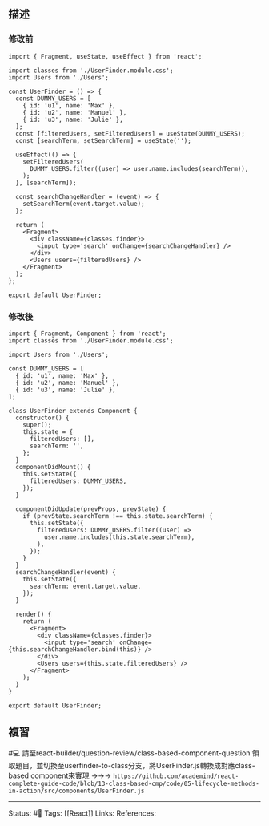 

## 描述

### 修改前

```
import { Fragment, useState, useEffect } from 'react';

import classes from './UserFinder.module.css';
import Users from './Users';

const UserFinder = () => {
  const DUMMY_USERS = [
    { id: 'u1', name: 'Max' },
    { id: 'u2', name: 'Manuel' },
    { id: 'u3', name: 'Julie' },
  ];
  const [filteredUsers, setFilteredUsers] = useState(DUMMY_USERS);
  const [searchTerm, setSearchTerm] = useState('');

  useEffect(() => {
    setFilteredUsers(
      DUMMY_USERS.filter((user) => user.name.includes(searchTerm)),
    );
  }, [searchTerm]);

  const searchChangeHandler = (event) => {
    setSearchTerm(event.target.value);
  };

  return (
    <Fragment>
      <div className={classes.finder}>
        <input type='search' onChange={searchChangeHandler} />
      </div>
      <Users users={filteredUsers} />
    </Fragment>
  );
};

export default UserFinder;
```


### 修改後

```
import { Fragment, Component } from 'react';
import classes from './UserFinder.module.css';

import Users from './Users';

const DUMMY_USERS = [
  { id: 'u1', name: 'Max' },
  { id: 'u2', name: 'Manuel' },
  { id: 'u3', name: 'Julie' },
];

class UserFinder extends Component {
  constructor() {
    super();
    this.state = {
      filteredUsers: [],
      searchTerm: '',
    };
  }
  componentDidMount() {
    this.setState({
      filteredUsers: DUMMY_USERS,
    });
  }

  componentDidUpdate(prevProps, prevState) {
    if (prevState.searchTerm !== this.state.searchTerm) {
      this.setState({
        filteredUsers: DUMMY_USERS.filter((user) =>
          user.name.includes(this.state.searchTerm),
        ),
      });
    }
  }
  searchChangeHandler(event) {
    this.setState({
      searchTerm: event.target.value,
    });
  }

  render() {
    return (
      <Fragment>
        <div className={classes.finder}>
          <input type='search' onChange={this.searchChangeHandler.bind(this)} />
        </div>
        <Users users={this.state.filteredUsers} />
      </Fragment>
    );
  }
}

export default UserFinder;
```


## 複習
#💻 請至react-builder/question-review/class-based-component-question 領取題目，並切換至userfinder-to-class分支，將UserFinder.js轉換成對應class-based component來實現 ->->-> `https://github.com/academind/react-complete-guide-code/blob/13-class-based-cmp/code/05-lifecycle-methods-in-action/src/components/UserFinder.js`
<!--SR:!2022-10-17,3,250-->

---
Status: #🌱 
Tags:
[[React]]
Links:
References: